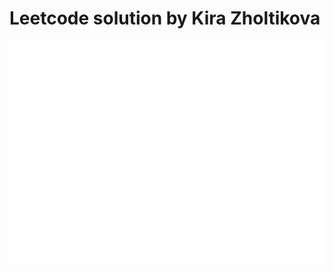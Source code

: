 # Leetcode solution by Kira Zholtikova
![Stats](https://github.com/kzholtikova/leetcode-solutions/blob/main/src/metrics.plugin.leetcode.svg)
